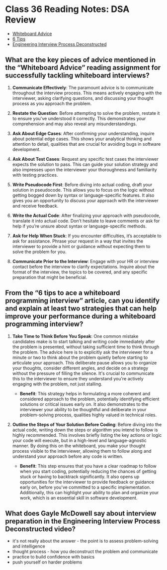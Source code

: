 # Class 36 Reading Notes: DSA Review

- [Whiteboard Advice](https://hackernoon.com/the-best-whiteboard-interview-advice-i-ever-received-3ebbfa72e4a)
- [6 Tips](https://blog.usejournal.com/6-tips-to-ace-a-whiteboard-programming-interview-f06c1b378bc6)
- [Engineering Interview Process Deconstructed](https://www.youtube.com/watch?v=KdXAUst8bdo)

## What are the key pieces of advice mentioned in the “Whiteboard Advice” reading assignment for successfully tackling whiteboard interviews?

1. **Communicate Effectively**: The paramount advice is to communicate throughout the interview process. This means actively engaging with the interviewer, asking clarifying questions, and discussing your thought process as you approach the problem.

2. **Restate the Question**: Before attempting to solve the problem, restate it to ensure you've understood it correctly. This demonstrates your comprehension and may also reveal any misunderstandings.

3. **Ask About Edge Cases**: After confirming your understanding, inquire about potential edge cases. This shows your analytical thinking and attention to detail, qualities that are crucial for avoiding bugs in software development.

4. **Ask About Test Cases**: Request any specific test cases the interviewer expects the solution to pass. This can guide your solution strategy and also impresses upon the interviewer your thoroughness and familiarity with testing practices.

5. **Write Pseudocode First**: Before diving into actual coding, draft your solution in pseudocode. This allows you to focus on the logic without getting bogged down by syntax or language-specific features. It also gives you an opportunity to discuss your approach with the interviewer and receive feedback.

6. **Write the Actual Code**: After finalizing your approach with pseudocode, translate it into actual code. Don’t hesitate to leave comments or ask for help if you’re unsure about syntax or language-specific methods.

7. **Ask for Help When Stuck**: If you encounter difficulties, it’s acceptable to ask for assistance. Phrase your request in a way that invites the interviewer to provide a hint or guidance without expecting them to solve the problem for you.

8. **Communicate Prior to the Interview**: Engage with your HR or interview contact before the interview to clarify expectations. Inquire about the format of the interview, the topics to be covered, and any specific preparation that might be beneficial.
    
## From the “6 tips to ace a whiteboard programming interview” article, can you identify and explain at least two strategies that can help improve your performance during a whiteboard programming interview?

1. **Take Time to Think Before You Speak**: One common mistake candidates make is to start talking and writing code immediately after the problem is presented, without taking sufficient time to think through the problem. The advice here is to explicitly ask the interviewer for a minute or two to think about the problem quietly before starting to articulate your approach. This deliberate pause allows you to organize your thoughts, consider different angles, and decide on a strategy without the pressure of filling the silence. It's crucial to communicate this to the interviewer to ensure they understand you're actively engaging with the problem, not just stalling.

    - **Benefit**: This strategy helps in formulating a more coherent and considered approach to the problem, potentially identifying efficient solutions or critical issues early on. It also demonstrates to the interviewer your ability to be thoughtful and deliberate in your problem-solving process, qualities highly valued in technical roles.

2. **Outline the Steps of Your Solution Before Coding**: Before diving into the actual code, writing down the steps or algorithm you intend to follow is highly recommended. This involves briefly listing the key actions or logic your code will execute, but in a high-level and language-agnostic manner. By doing this on the whiteboard, you make your thought process visible to the interviewer, allowing them to follow along and understand your approach before any code is written.

    - **Benefit**: This step ensures that you have a clear roadmap to follow when you start coding, potentially reducing the chances of getting stuck or having to backtrack significantly. It also opens up opportunities for the interviewer to provide feedback or guidance early on, before you've committed to a specific implementation. Additionally, this can highlight your ability to plan and organize your work, which is an essential skill in software development.
    
## What does Gayle McDowell say about interview preparation in the Engineering Interview Process Deconstructed video?

- it's not really about the answer - the point is to assess problem-solving and intelligence
- thought process - how you deconstruct the problem and communicate
- practice to build confidence with basics
- push yourself on harder problems